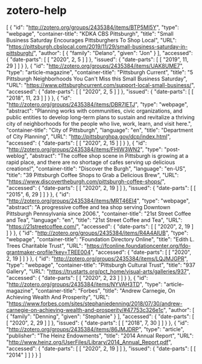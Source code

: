 # zotero-help

[
	{
		"id": "http://zotero.org/groups/2435384/items/BTP5MI5Y",
		"type": "webpage",
		"container-title": "KDKA CBS Pittsburgh",
		"title": "Small Business Saturday Encourages Pittsburghers To Shop Local",
		"URL": "https://pittsburgh.cbslocal.com/2019/11/29/small-business-saturday-in-pittsburgh/",
		"author": [
			{
				"family": "Delano",
				"given": "Jon"
			}
		],
		"accessed": {
			"date-parts": [
				[
					"2020",
					2,
					5
				]
			]
		},
		"issued": {
			"date-parts": [
				[
					"2019",
					11,
					29
				]
			]
		}
	},
	{
		"id": "http://zotero.org/groups/2435384/items/UAK8UME7",
		"type": "article-magazine",
		"container-title": "Pittsburgh Current",
		"title": "5 Pittsburgh Neighborhoods You Can't Miss this Small Business Saturday",
		"URL": "https://www.pittsburghcurrent.com/support-local-small-business/",
		"accessed": {
			"date-parts": [
				[
					"2020",
					2,
					5
				]
			]
		},
		"issued": {
			"date-parts": [
				[
					"2018",
					11,
					23
				]
			]
		}
	},
	{
		"id": "http://zotero.org/groups/2435384/items/DBR7IETJ",
		"type": "webpage",
		"abstract": "Planning works with communities, civic organizations, and public entities to develop long-term plans to sustain and revitalize a thriving city of neighborhoods for the people who live, work, learn, and visit here.",
		"container-title": "City of Pittsburgh",
		"language": "en",
		"title": "Department of City Planning",
		"URL": "http://pittsburghpa.gov/dcp/index.html",
		"accessed": {
			"date-parts": [
				[
					"2020",
					2,
					15
				]
			]
		}
	},
	{
		"id": "http://zotero.org/groups/2435384/items/FHIW3WN2",
		"type": "post-weblog",
		"abstract": "The coffee shop scene in Pittsburgh is growing at a rapid place, and there are no shortage of cafes serving up delicious creations!",
		"container-title": "Discover the Burgh",
		"language": "en-US",
		"title": "39 Pittsburgh Coffee Shops to Grab a Delicious Brew",
		"URL": "https://www.discovertheburgh.com/pittsburgh-coffee-shops/",
		"accessed": {
			"date-parts": [
				[
					"2020",
					2,
					19
				]
			]
		},
		"issued": {
			"date-parts": [
				[
					"2015",
					6,
					29
				]
			]
		}
	},
	{
		"id": "http://zotero.org/groups/2435384/items/MRT46EI4",
		"type": "webpage",
		"abstract": "A progressive coffee and tea shop serving Downtown Pittsburgh Pennsylvania since 2006.",
		"container-title": "21st Street Coffee and Tea",
		"language": "en",
		"title": "21st Street Coffee and Tea",
		"URL": "https://21streetcoffee.com/",
		"accessed": {
			"date-parts": [
				[
					"2020",
					2,
					19
				]
			]
		}
	},
	{
		"id": "http://zotero.org/groups/2435384/items/R4A4AIUB",
		"type": "webpage",
		"container-title": "Foundation Directory Online",
		"title": "Edith L. Trees Charitable Trust",
		"URL": "https://fconline.foundationcenter.org/fdo-grantmaker-profile?key=TREE004",
		"accessed": {
			"date-parts": [
				[
					"2020",
					2,
					19
				]
			]
		}
	},
	{
		"id": "http://zotero.org/groups/2435384/items/LQJMJGPR",
		"type": "webpage",
		"container-title": "Pittsburgh Cultural Trust",
		"title": "937 Gallery",
		"URL": "https://trustarts.org/pct_home/visual-arts/galleries/937",
		"accessed": {
			"date-parts": [
				[
					"2020",
					2,
					23
				]
			]
		}
	},
	{
		"id": "http://zotero.org/groups/2435384/items/NYVAH3TD",
		"type": "article-magazine",
		"container-title": "Forbes",
		"title": "Andrew Carnegie, On Achieving Wealth And Prosperity",
		"URL": "https://www.forbes.com/sites/stephaniedenning/2018/07/30/andrew-carnegie-on-achieving-wealth-and-prosperity/#47753c326e1c",
		"author": [
			{
				"family": "Denning",
				"given": "Stephanie"
			}
		],
		"accessed": {
			"date-parts": [
				[
					"2020",
					2,
					29
				]
			]
		},
		"issued": {
			"date-parts": [
				[
					"2018",
					7,
					30
				]
			]
		}
	},
	{
		"id": "http://zotero.org/groups/2435384/items/86JMJDRP",
		"type": "article",
		"publisher": "The Heinz Endowments",
		"title": "2014 Annual Report",
		"URL": "http://www.heinz.org/UserFiles/Library/2014_Annual_Report.pdf",
		"accessed": {
			"date-parts": [
				[
					"2020",
					2,
					19
				]
			]
		},
		"issued": {
			"date-parts": [
				[
					"2014"
				]
			]
		}
	}
]
